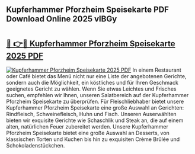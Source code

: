 ## Kupferhammer Pforzheim Speisekarte PDF Download Online 2025 vIBGy

# <h2><a href="http://gcd14ye.nevu.top/?p=Kupferhammer+Pforzheim+Speisekarte">🔗 👉🔴 Kupferhammer Pforzheim Speisekarte 2025 PDF</a></h2>

[![Kupferhammer Pforzheim Speisekarte 2025 PDF](https://i.imgur.com/dBaPXMq.png)](http://gcd14ye.nevu.top/?p=Kupferhammer+Pforzheim+Speisekarte)
In einem Restaurant oder Café bietet das Menü nicht nur eine Liste der angebotenen Gerichte, sondern auch die Möglichkeit, ein köstliches und für Ihren Geschmack geeignetes Gericht zu wählen. Wenn Sie etwas Leichtes und Frisches suchen, empfehlen wir Ihnen, unseren Salatbereich auf der Kupferhammer Pforzheim Speisekarte zu überprüfen. Für Fleischliebhaber bietet unsere Kupferhammer Pforzheim Speisekarte eine große Auswahl an Gerichten: Rindfleisch, Schweinefleisch, Huhn und Fisch. Unseren Auserwählten bieten wir exquisite Gerichte wie Schaschlik und Steak an, die auf einem alten, natürlichen Feuer zubereitet werden. Unsere Kupferhammer Pforzheim Speisekarte bietet eine große Auswahl an Desserts, von klassischen Torten und Kuchen bis hin zu exquisiten Crème Brûlée und Schokoladenstückchen.

